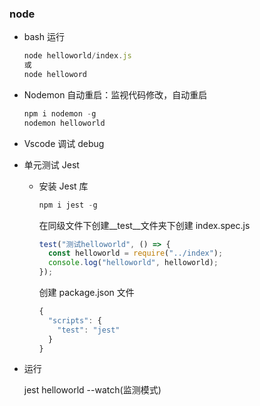 ### node

- bash 运行

  ```js
  node helloworld/index.js
  或
  node helloword
  ```

- Nodemon 自动重启：监视代码修改，自动重启

  ```js
  npm i nodemon -g
  nodemon helloworld
  ```

- Vscode 调试 debug

- 单元测试 Jest

  - 安装 Jest 库

    ```js
    npm i jest -g
    ```

    在同级文件下创建\_\_test\_\_文件夹下创建 index.spec.js

    ```js
    test("测试helloworld", () => {
      const helloworld = require("../index");
      console.log("helloworld", helloworld);
    });
    ```

    创建 package.json 文件

    ```js
    {
      "scripts": {
        "test": "jest"
      }
    }
    ```

* 运行

  jest helloworld --watch(监测模式)
